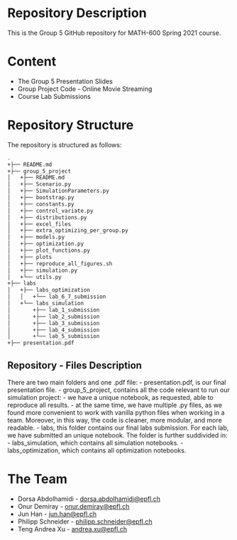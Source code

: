 # Repository Description

This is the Group 5 GitHub repository for MATH-600 Spring 2021 course.

# Content

- The Group 5 Presentation Slides
- Group Project Code - Online Movie Streaming
- Course Lab Submissions

# Repository Structure

The repository is structured as follows:
```bash
.
+├── README.md
+├── group_5_project
│   +├── README.md
│   +├── Scenario.py
│   +├── SimulationParameters.py
│   +├── bootstrap.py
│   +├── constants.py
│   +├── control_variate.py
│   +├── distributions.py
│   +├── excel_files
│   +├── extra_optimizing_per_group.py
│   +├── models.py
│   +├── optimization.py
│   +├── plot_functions.py
│   +├── plots
│   +├── reproduce_all_figures.sh
│   +├── simulation.py
│   +└── utils.py
+├── labs
│   +├── labs_optimization
│   │   +└── lab_6_7_submission
│   +└── labs_simulation
│       +├── lab_1_submission
│       +├── lab_2_submission
│       +├── lab_3_submission
│       +├── lab_4_submission
│       +└── lab_5_submission
+├── presentation.pdf
```

## Repository - Files Description

There are two main folders and one .pdf file:
	- presentation.pdf, is our final presentation file.
	- group_5_project, contains all the code relevant to run our simulation project:
		- we have a unique notebook, as requested, able to reproduce all results.
		- at the same time, we have multiple .py files, as we found more convenient to work with vanilla python files when working in a team. Moreover, in this way, the code is cleaner, more modular, and more readable.
	- labs, this folder contains our final labs submission. For each lab, we have submitted an unique notebook. The folder is further suddivided in:
		- labs_simulation, which contains all simulation notebooks.
		- labs_optimization, which contains all optimization notebooks.


# The Team

- Dorsa Abdolhamidi - dorsa.abdolhamidi@epfl.ch
- Onur Demiray - onur.demiray@epfl.ch
- Jun Han - jun.han@epfl.ch
- Philipp Schneider - philipp.schneider@epfl.ch
- Teng Andrea Xu - andrea.xu@epfl.ch
